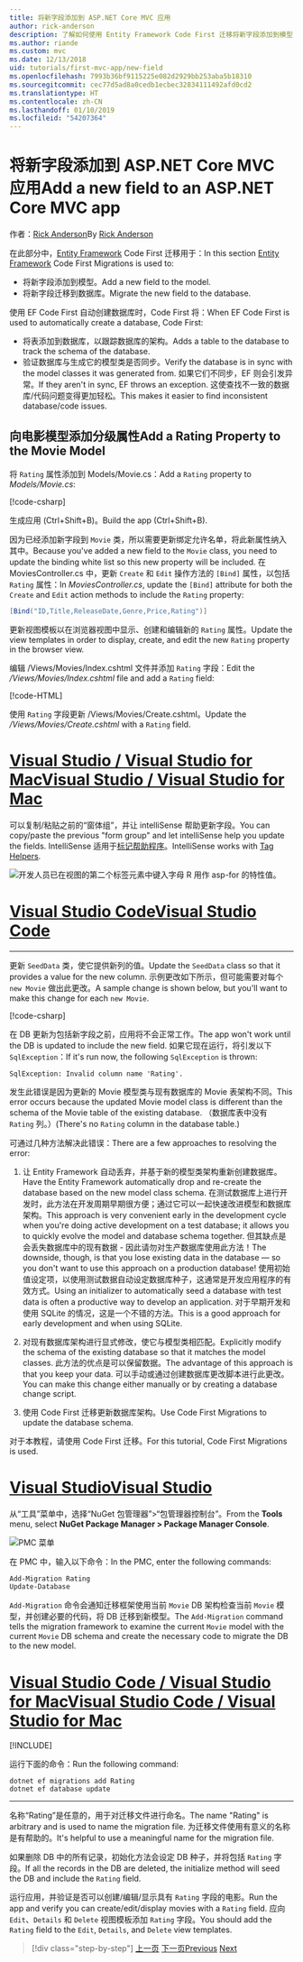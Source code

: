 ```yaml
---
title: 将新字段添加到 ASP.NET Core MVC 应用
author: rick-anderson
description: 了解如何使用 Entity Framework Code First 迁移将新字段添加到模型，并将此更改迁移到数据库。
ms.author: riande
ms.custom: mvc
ms.date: 12/13/2018
uid: tutorials/first-mvc-app/new-field
ms.openlocfilehash: 7993b36bf9115225e082d2929bb253aba5b18310
ms.sourcegitcommit: cec77d5ad8a0cedb1ecbec32834111492afd0cd2
ms.translationtype: HT
ms.contentlocale: zh-CN
ms.lasthandoff: 01/10/2019
ms.locfileid: "54207364"
---
```

# <a name="add-a-new-field-to-an-aspnet-core-mvc-app"></a><span data-ttu-id="10897-103">将新字段添加到 ASP.NET Core MVC 应用</span><span class="sxs-lookup"><span data-stu-id="10897-103">Add a new field to an ASP.NET Core MVC app</span></span>

<span data-ttu-id="10897-104">作者：[Rick Anderson](https://twitter.com/RickAndMSFT)</span><span class="sxs-lookup"><span data-stu-id="10897-104">By [Rick Anderson](https://twitter.com/RickAndMSFT)</span></span>

<span data-ttu-id="10897-105">在此部分中，[Entity Framework](/ef/core/get-started/aspnetcore/new-db) Code First 迁移用于：</span><span class="sxs-lookup"><span data-stu-id="10897-105">In this section [Entity Framework](/ef/core/get-started/aspnetcore/new-db) Code First Migrations is used to:</span></span>

* <span data-ttu-id="10897-106">将新字段添加到模型。</span><span class="sxs-lookup"><span data-stu-id="10897-106">Add a new field to the model.</span></span>
* <span data-ttu-id="10897-107">将新字段迁移到数据库。</span><span class="sxs-lookup"><span data-stu-id="10897-107">Migrate the new field to the database.</span></span>

<span data-ttu-id="10897-108">使用 EF Code First 自动创建数据库时，Code First 将：</span><span class="sxs-lookup"><span data-stu-id="10897-108">When EF Code First is used to automatically create a database, Code First:</span></span>

* <span data-ttu-id="10897-109">将表添加到数据库，以跟踪数据库的架构。</span><span class="sxs-lookup"><span data-stu-id="10897-109">Adds a table to the database to  track the schema of the database.</span></span>
* <span data-ttu-id="10897-110">验证数据库与生成它的模型类是否同步。</span><span class="sxs-lookup"><span data-stu-id="10897-110">Verify the database is in sync with the model classes it was generated from.</span></span> <span data-ttu-id="10897-111">如果它们不同步，EF 则会引发异常。</span><span class="sxs-lookup"><span data-stu-id="10897-111">If they aren't in sync, EF throws an exception.</span></span> <span data-ttu-id="10897-112">这使查找不一致的数据库/代码问题变得更加轻松。</span><span class="sxs-lookup"><span data-stu-id="10897-112">This makes it easier to find inconsistent database/code issues.</span></span>

## <a name="add-a-rating-property-to-the-movie-model"></a><span data-ttu-id="10897-113">向电影模型添加分级属性</span><span class="sxs-lookup"><span data-stu-id="10897-113">Add a Rating Property to the Movie Model</span></span>

<span data-ttu-id="10897-114">将 `Rating` 属性添加到 Models/Movie.cs：</span><span class="sxs-lookup"><span data-stu-id="10897-114">Add a `Rating` property to *Models/Movie.cs*:</span></span>

[!code-csharp[](~/tutorials/first-mvc-app/start-mvc/sample/MvcMovie22/Models/MovieDateRating.cs?highlight=13&name=snippet)]

<span data-ttu-id="10897-115">生成应用 (Ctrl+Shift+B)。</span><span class="sxs-lookup"><span data-stu-id="10897-115">Build the app (Ctrl+Shift+B).</span></span>

<span data-ttu-id="10897-116">因为已经添加新字段到 `Movie` 类，所以需要更新绑定允许名单，将此新属性纳入其中。</span><span class="sxs-lookup"><span data-stu-id="10897-116">Because you've added a new field to the `Movie` class, you need to update the binding white list so this new property will be included.</span></span> <span data-ttu-id="10897-117">在 MoviesController.cs 中，更新 `Create` 和 `Edit` 操作方法的 `[Bind]` 属性，以包括 `Rating` 属性：</span><span class="sxs-lookup"><span data-stu-id="10897-117">In *MoviesController.cs*, update the `[Bind]` attribute for both the `Create` and `Edit` action methods to include the `Rating` property:</span></span>

```csharp
[Bind("ID,Title,ReleaseDate,Genre,Price,Rating")]
   ```

<span data-ttu-id="10897-118">更新视图模板以在浏览器视图中显示、创建和编辑新的 `Rating` 属性。</span><span class="sxs-lookup"><span data-stu-id="10897-118">Update the view templates in order to display, create, and edit the new `Rating` property in the browser view.</span></span>

<span data-ttu-id="10897-119">编辑 /Views/Movies/Index.cshtml 文件并添加 `Rating` 字段：</span><span class="sxs-lookup"><span data-stu-id="10897-119">Edit the */Views/Movies/Index.cshtml* file and add a `Rating` field:</span></span>

[!code-HTML[](~/tutorials/first-mvc-app/start-mvc/sample/MvcMovie22/Views/Movies/IndexGenreRating.cshtml?highlight=16,38&range=24-64)]

<span data-ttu-id="10897-120">使用 `Rating` 字段更新 /Views/Movies/Create.cshtml。</span><span class="sxs-lookup"><span data-stu-id="10897-120">Update the */Views/Movies/Create.cshtml* with a `Rating` field.</span></span>

<!-- VS -------------------------->
# <a name="visual-studio--visual-studio-for-mactabvisual-studiovisual-studio-mac"></a>[<span data-ttu-id="10897-121">Visual Studio / Visual Studio for Mac</span><span class="sxs-lookup"><span data-stu-id="10897-121">Visual Studio / Visual Studio for Mac</span></span>](#tab/visual-studio+visual-studio-mac)

<span data-ttu-id="10897-122">可以复制/粘贴之前的“窗体组”，并让 intelliSense 帮助更新字段。</span><span class="sxs-lookup"><span data-stu-id="10897-122">You can copy/paste the previous "form group" and let intelliSense help you update the fields.</span></span> <span data-ttu-id="10897-123">IntelliSense 适用于[标记帮助程序](xref:mvc/views/tag-helpers/intro)。</span><span class="sxs-lookup"><span data-stu-id="10897-123">IntelliSense works with [Tag Helpers](xref:mvc/views/tag-helpers/intro).</span></span>

![开发人员已在视图的第二个标签元素中键入字母 R 用作 asp-for 的特性值。](new-field/_static/cr.png)

<!-- Code -------------------------->
# <a name="visual-studio-codetabvisual-studio-code"></a>[<span data-ttu-id="10897-127">Visual Studio Code</span><span class="sxs-lookup"><span data-stu-id="10897-127">Visual Studio Code</span></span>](#tab/visual-studio-code)
<!-- This tab intentionally left blank. -->
---  
<!-- End of VS tabs -->

<span data-ttu-id="10897-128">更新 `SeedData` 类，使它提供新列的值。</span><span class="sxs-lookup"><span data-stu-id="10897-128">Update the `SeedData` class so that it provides a value for the new column.</span></span> <span data-ttu-id="10897-129">示例更改如下所示，但可能需要对每个 `new Movie` 做出此更改。</span><span class="sxs-lookup"><span data-stu-id="10897-129">A sample change is shown below, but you'll want to make this change for each `new Movie`.</span></span>

[!code-csharp[](start-mvc/sample/MvcMovie/Models/SeedDataRating.cs?name=snippet1&highlight=6)]

<span data-ttu-id="10897-130">在 DB 更新为包括新字段之前，应用将不会正常工作。</span><span class="sxs-lookup"><span data-stu-id="10897-130">The app won't work until the DB is updated to include the new field.</span></span> <span data-ttu-id="10897-131">如果它现在运行，将引发以下 `SqlException`：</span><span class="sxs-lookup"><span data-stu-id="10897-131">If it's run now, the following `SqlException` is thrown:</span></span>

`SqlException: Invalid column name 'Rating'.`

<span data-ttu-id="10897-132">发生此错误是因为更新的 Movie 模型类与现有数据库的 Movie 表架构不同。</span><span class="sxs-lookup"><span data-stu-id="10897-132">This error occurs because the updated Movie model class is different than the schema of the Movie table of the existing database.</span></span> <span data-ttu-id="10897-133">（数据库表中没有 `Rating` 列。）</span><span class="sxs-lookup"><span data-stu-id="10897-133">(There's no `Rating` column in the database table.)</span></span>

<span data-ttu-id="10897-134">可通过几种方法解决此错误：</span><span class="sxs-lookup"><span data-stu-id="10897-134">There are a few approaches to resolving the error:</span></span>

1. <span data-ttu-id="10897-135">让 Entity Framework 自动丢弃，并基于新的模型类架构重新创建数据库。</span><span class="sxs-lookup"><span data-stu-id="10897-135">Have the Entity Framework automatically drop and re-create the database based on the new model class schema.</span></span> <span data-ttu-id="10897-136">在测试数据库上进行开发时，此方法在开发周期早期很方便；通过它可以一起快速改进模型和数据库架构。</span><span class="sxs-lookup"><span data-stu-id="10897-136">This approach is very convenient early in the development cycle when you're doing active development on a test database; it allows you to quickly evolve the model and database schema together.</span></span> <span data-ttu-id="10897-137">但其缺点是会丢失数据库中的现有数据 - 因此请勿对生产数据库使用此方法！</span><span class="sxs-lookup"><span data-stu-id="10897-137">The downside, though, is that you lose existing data in the database — so you don't want to use this approach on a production database!</span></span> <span data-ttu-id="10897-138">使用初始值设定项，以使用测试数据自动设定数据库种子，这通常是开发应用程序的有效方式。</span><span class="sxs-lookup"><span data-stu-id="10897-138">Using an initializer to automatically seed a database with test data is often a productive way to develop an application.</span></span> <span data-ttu-id="10897-139">对于早期开发和使用 SQLite 的情况，这是一个不错的方法。</span><span class="sxs-lookup"><span data-stu-id="10897-139">This is a good approach for early development and when using SQLite.</span></span>

2. <span data-ttu-id="10897-140">对现有数据库架构进行显式修改，使它与模型类相匹配。</span><span class="sxs-lookup"><span data-stu-id="10897-140">Explicitly modify the schema of the existing database so that it matches the model classes.</span></span> <span data-ttu-id="10897-141">此方法的优点是可以保留数据。</span><span class="sxs-lookup"><span data-stu-id="10897-141">The advantage of this approach is that you keep your data.</span></span> <span data-ttu-id="10897-142">可以手动或通过创建数据库更改脚本进行此更改。</span><span class="sxs-lookup"><span data-stu-id="10897-142">You can make this change either manually or by creating a database change script.</span></span>

3. <span data-ttu-id="10897-143">使用 Code First 迁移更新数据库架构。</span><span class="sxs-lookup"><span data-stu-id="10897-143">Use Code First Migrations to update the database schema.</span></span>

<span data-ttu-id="10897-144">对于本教程，请使用 Code First 迁移。</span><span class="sxs-lookup"><span data-stu-id="10897-144">For this tutorial, Code First Migrations is used.</span></span>

<!-- VS -------------------------->
# <a name="visual-studiotabvisual-studio"></a>[<span data-ttu-id="10897-145">Visual Studio</span><span class="sxs-lookup"><span data-stu-id="10897-145">Visual Studio</span></span>](#tab/visual-studio)

<span data-ttu-id="10897-146">从“工具”菜单中，选择“NuGet 包管理器”>“包管理器控制台”。</span><span class="sxs-lookup"><span data-stu-id="10897-146">From the **Tools** menu, select **NuGet Package Manager > Package Manager Console**.</span></span>

  ![PMC 菜单](adding-model/_static/pmc.png)

<span data-ttu-id="10897-148">在 PMC 中，输入以下命令：</span><span class="sxs-lookup"><span data-stu-id="10897-148">In the PMC, enter the following commands:</span></span>

```powershell
Add-Migration Rating
Update-Database
```

<span data-ttu-id="10897-149">`Add-Migration` 命令会通知迁移框架使用当前 `Movie` DB 架构检查当前 `Movie` 模型，并创建必要的代码，将 DB 迁移到新模型。</span><span class="sxs-lookup"><span data-stu-id="10897-149">The `Add-Migration` command tells the migration framework to examine the current `Movie` model with the current `Movie` DB schema and create the necessary code to migrate the DB to the new model.</span></span>

# <a name="visual-studio-code--visual-studio-for-mactabvisual-studio-codevisual-studio-mac"></a>[<span data-ttu-id="10897-150">Visual Studio Code / Visual Studio for Mac</span><span class="sxs-lookup"><span data-stu-id="10897-150">Visual Studio Code / Visual Studio for Mac</span></span>](#tab/visual-studio-code+visual-studio-mac)

[!INCLUDE[](~/includes/RP-mvc-shared/sqlite-warn.md)]

<span data-ttu-id="10897-151">运行下面的命令：</span><span class="sxs-lookup"><span data-stu-id="10897-151">Run the following command:</span></span>

```cli
dotnet ef migrations add Rating
dotnet ef database update
```

---  
<!-- End of VS tabs -->

<span data-ttu-id="10897-152">名称“Rating”是任意的，用于对迁移文件进行命名。</span><span class="sxs-lookup"><span data-stu-id="10897-152">The name "Rating" is arbitrary and is used to name the migration file.</span></span> <span data-ttu-id="10897-153">为迁移文件使用有意义的名称是有帮助的。</span><span class="sxs-lookup"><span data-stu-id="10897-153">It's helpful to use a meaningful name for the migration file.</span></span>

<span data-ttu-id="10897-154">如果删除 DB 中的所有记录，初始化方法会设定 DB 种子，并将包括 `Rating` 字段。</span><span class="sxs-lookup"><span data-stu-id="10897-154">If all the records in the DB are deleted, the initialize method will seed the DB and include the `Rating` field.</span></span>

<span data-ttu-id="10897-155">运行应用，并验证是否可以创建/编辑/显示具有 `Rating` 字段的电影。</span><span class="sxs-lookup"><span data-stu-id="10897-155">Run the app and verify you can create/edit/display movies with a `Rating` field.</span></span> <span data-ttu-id="10897-156">应向 `Edit`、`Details` 和 `Delete` 视图模板添加 `Rating` 字段。</span><span class="sxs-lookup"><span data-stu-id="10897-156">You should add the `Rating` field to the `Edit`, `Details`, and `Delete` view templates.</span></span>

> [!div class="step-by-step"]
> <span data-ttu-id="10897-157">[上一页](search.md)
> [下一页](validation.md)</span><span class="sxs-lookup"><span data-stu-id="10897-157">[Previous](search.md)
[Next](validation.md)</span></span>  
